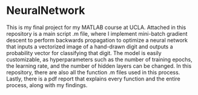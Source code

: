 # NeuralNetwork

This is my final project for my MATLAB course at UCLA. Attached in this repository is a main script .m file, where I implement mini-batch gradient descent to perform backwards propagation to optimize a neural network that inputs a vectorized image of a hand-drawn digit and outputs a probability vector for classifying that digit. The model is easily customizable, as hyperparameters such as the number of training epochs, the learning rate, and the number of hidden layers can be changed. In this repository, there are also all the function .m files used in this process. Lastly, there is a pdf report that explains every function and the entire process, along with my findings. 

